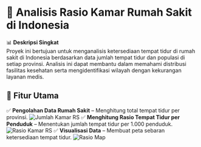# 🏥 Analisis Rasio Kamar Rumah Sakit di Indonesia  

📊 **Deskripsi Singkat**  
Proyek ini bertujuan untuk menganalisis ketersediaan tempat tidur di rumah sakit di Indonesia berdasarkan data jumlah tempat tidur dan populasi di setiap provinsi. Analisis ini dapat membantu dalam memahami distribusi fasilitas kesehatan serta mengidentifikasi wilayah dengan kekurangan layanan medis.  

## 📌 **Fitur Utama**  
✅ **Pengolahan Data Rumah Sakit** – Menghitung total tempat tidur per provinsi.
![Jumlah Kamar RS](https://github.com/user-attachments/assets/0d2f0317-016e-4c02-94e1-5edee2033113)
✅ **Menghitung Rasio Tempat Tidur per Penduduk** – Menentukan jumlah tempat tidur per 1.000 penduduk.  
![Rasio Kamar RS](https://github.com/user-attachments/assets/31fa6d07-4edf-4f5a-b7a9-4fb338441786)
✅ **Visualisasi Data** – Membuat peta sebaran ketersediaan tempat tidur. 
![Rasio Map](https://github.com/user-attachments/assets/a9a78d5f-281a-427b-bc2d-6c99d8501577)

